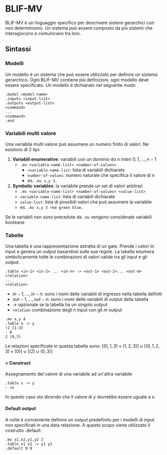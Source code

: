 # BLIF-MV

BLIF-MV è un linguaggio specifico per descrivere sistemi gerarchici con non determinismo. Un sistema può essere composto da più sistemi che interagiscono e comunicano tra loro.

## Sintassi

### Modelli

Un modello è un sistema che può essere utilizzato per definire un sistema gerarchico. Ogni BLIF-MV contiene più definizioni, ogni modello deve essere specificato. Un modello è dichiarato nel seguente modo

```
.model <model-name>
.inputs <input-list>
.outputs <output-list>
<command>
...
<command>
.end
```

### Variabili multi valore
Una variabile multi valore può assumere un numero finito di valori. Ne esistono di 2 tipi:

1. **Variabili enumerative**: variabili con un dominio do $n$ interi ${0,1,...,n-1}$
    - ```.mv <variable-name-list> <number-of-values>```
        - ```<variable-name-list```: lista di variabili dichiarate
        - ```number-of-values```: numero naturale che specifica il valore di $n$
        - es. ```.mv x,y 3.```
2. **Symbolic variables**: la variabile prende un set di valori arbitrari
    - ```.mv <variable-name-list> <number-of-values> <value-list>```
    - ```variable-name-list```: lista di variabili dichiarate
    - ```value-list```: lista di possibili valori che può assumere la variabile
    - es. ```.mv x,y 3 red green blue.```

Se le variabili non sono precedute da ```.mv``` vengono considerate variabili booleane

### Tabelle

Una tabella è una rappresentazione astratta di un gate. Prende i valori in input e genera un output basandosi sulle sue regole. La tabella enumera simbolicamente tutte le combinazioni di valori valide tra gli input e gli output.

```
.table <in-1> <in-2> ... <in-n> -> <out-1> <out-2>... <out-m>
<relation>
...
<relation>
```

- $in-1,...,in-n$: sono i nomi delle variabili di ingresso nella tabella definiti
- $out-1,...,out-n$: sono i nomi delle variabili di output della tabella
- -> opzionale se la tabella ha un singolo output
- ```relation``` combinazione degli $n$ input con gli $m$ output

```
.mv x,y 4
.table x -> y
!2 {1-3}
- 0
2 (0,3)
```

Le relazioni specificate in questa tabella sono: $[(0,1,3) \times (1,2,3)] \cup [(0,1,2,3) \times (0)] \cup [(2) \cup (0,3)]$

#### = Construct

Assegnamento del valore di una variabile ad un'altra variabile

```
.table x -> y
- =x
```

In questo caso sto dicendo che il valore di $y$ dovrebbe essere uguale a $x$.

#### Default output

A volte è conveniente definire un output predefinito per i modelli di input non specificati in una data relazione. A questo scopo viene utilizzato il costrutto .default

```
.mv x1,x2,y1,y2 2
.table x1 x2 -> y1 y2
.default 0 0
```
